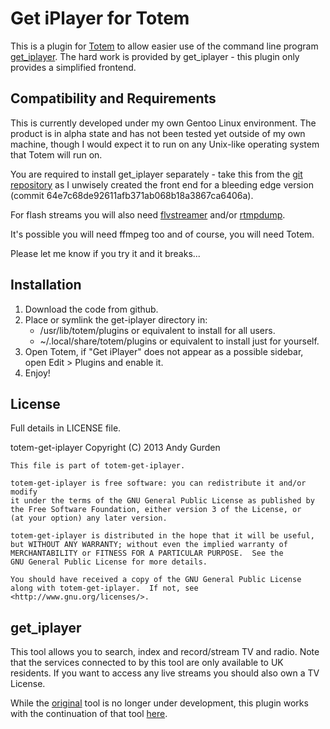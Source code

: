 Get iPlayer for Totem
=====================

This is a plugin for [Totem](http://projects.gnome.org/totem/index.html) to allow easier
use of the command line program [get_iplayer](http://linuxcentre.net/getiplayer). The hard
work is provided by get_iplayer - this plugin only provides a simplified frontend.

Compatibility and Requirements
------------------------------

This is currently developed under my own Gentoo Linux environment. The product is in alpha
state and has not been tested yet outside of my own machine, though I would expect it to run
on any Unix-like operating system that Totem will run on.

You are required to install get_iplayer separately - take this from the
[git repository](http://git.infradead.org/get_iplayer.git) as I unwisely created the front end
for a bleeding edge version (commit 64e7c68de92611afb371ab068b18a3867ca6406a).

For flash streams you will also need [flvstreamer](http://savannah.nongnu.org/projects/flvstreamer/) and/or
[rtmpdump](http://rtmpdump.mplayerhq.hu/).

It's possible you will need ffmpeg too and of course, you will need Totem.

Please let me know if you try it and it breaks...

Installation
------------

1)  Download the code from github.
2)  Place or symlink the get-iplayer directory in:
    * /usr/lib/totem/plugins or equivalent to install for all users.
    * ~/.local/share/totem/plugins or equivalent to install just for yourself.
3)  Open Totem, if "Get iPlayer" does not appear as a possible sidebar, open Edit > Plugins and enable it.
4) Enjoy!

License
-------

Full details in LICENSE file.

totem-get-iplayer
Copyright (C) 2013  Andy Gurden

    This file is part of totem-get-iplayer.

    totem-get-iplayer is free software: you can redistribute it and/or modify
    it under the terms of the GNU General Public License as published by
    the Free Software Foundation, either version 3 of the License, or
    (at your option) any later version.

    totem-get-iplayer is distributed in the hope that it will be useful,
    but WITHOUT ANY WARRANTY; without even the implied warranty of
    MERCHANTABILITY or FITNESS FOR A PARTICULAR PURPOSE.  See the
    GNU General Public License for more details.

    You should have received a copy of the GNU General Public License
    along with totem-get-iplayer.  If not, see <http://www.gnu.org/licenses/>.

get_iplayer
-----------

This tool allows you to search, index and record/stream TV and radio. Note that the services
connected to by this tool are only available to UK residents. If you want to access any live
streams you should also own a TV License.

While the [original](http://linuxcentre.net/getiplayer) tool is no longer under development,
this plugin works with the continuation of that tool
[here](http://www.infradead.org/get_iplayer/html/get_iplayer.html).
